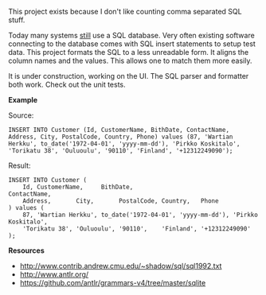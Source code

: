 This project exists because I don't like counting comma separated SQL stuff.

Today many systems [still](http://blog.8thlight.com/uncle-bob/2012/05/15/NODB.html) use a SQL database. Very often existing software connecting to the database comes with SQL insert statements to setup test data. This project formats the SQL to a less unreadable form. It aligns the column names and the values. This allows one to match them more easily.

It is under construction, working on the UI. The SQL parser and formatter both work. Check out the unit tests.

**Example**

Source:

    INSERT INTO Customer (Id, CustomerName, BithDate, ContactName, Address, City, PostalCode, Country, Phone) values (87, 'Wartian Herkku', to_date('1972-04-01', 'yyyy-mm-dd'), 'Pirkko Koskitalo', 'Torikatu 38', 'Ouluoulu', '90110', 'Finland', '+12312249090');

Result:

    INSERT INTO Customer (
        Id, CustomerName,     BithDate,                            ContactName,
        Address,       City,       PostalCode, Country,   Phone
    ) values (
        87, 'Wartian Herkku', to_date('1972-04-01', 'yyyy-mm-dd'), 'Pirkko Koskitalo',
        'Torikatu 38', 'Ouluoulu', '90110',    'Finland', '+12312249090'
    );

**Resources**

 * <http://www.contrib.andrew.cmu.edu/~shadow/sql/sql1992.txt>
 * <http://www.antlr.org/>
 * <https://github.com/antlr/grammars-v4/tree/master/sqlite>

